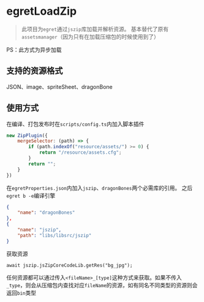 # egretLoadZip
> 此项目为`egret`通过`jszip`库加载并解析资源。
> 基本替代了原有`assetsmanager`（因为只有在加载压缩包的时候使用到了）

PS：此方式为异步加载

## 支持的资源格式
JSON、image、spriteSheet、dragonBone

## 使用方式
在编译、打包发布时在`scripts/config.ts`内加入脚本插件
```javascript
new ZipPlugin({
    mergeSelector: (path) => {
        if (path.indexOf("resource/assets/") >= 0) {
            return "/resource/assets.cfg";
        }
        return "";
    }
})
```
在`egretProperties.json`内加入`jszip`、`dragonBones`两个必需库的引用。
之后`egret b -e`编译引擎
```json
{
    "name": "dragonBones"
},
{
    "name": "jszip",
    "path": "libs/libsrc/jszip"
}
```
获取资源
```
await jszip.jsZipCoreCodeLib.getRes("bg_jpg");
```
任何资源都可以通过传入`<fileName>_[type]`这种方式来获取。如果不传入`_type`，则会从压缩包内查找对应`fileName`的资源，如有同名不同类型的资源则会返回`bin`类型
